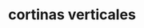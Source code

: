 ---
layout: tag
title: cortinas verticales
pagetag: cortinas-verticales
url: /tag/cortinas-verticales/
---